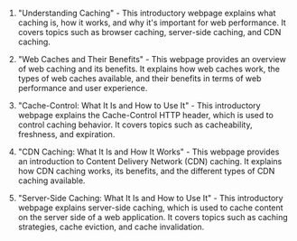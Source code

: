 

1. "Understanding Caching" - This introductory webpage explains what caching is, how it works, and why it's important for web performance. It covers topics such as browser caching, server-side caching, and CDN caching.

2. "Web Caches and Their Benefits" - This webpage provides an overview of web caching and its benefits. It explains how web caches work, the types of web caches available, and their benefits in terms of web performance and user experience.

3. "Cache-Control: What It Is and How to Use It" - This introductory webpage explains the Cache-Control HTTP header, which is used to control caching behavior. It covers topics such as cacheability, freshness, and expiration.

4. "CDN Caching: What It Is and How It Works" - This webpage provides an introduction to Content Delivery Network (CDN) caching. It explains how CDN caching works, its benefits, and the different types of CDN caching available.

5. "Server-Side Caching: What It Is and How to Use It" - This introductory webpage explains server-side caching, which is used to cache content on the server side of a web application. It covers topics such as caching strategies, cache eviction, and cache invalidation.